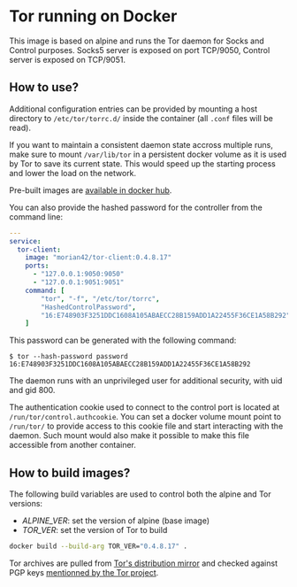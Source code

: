 Tor running on Docker
=====================

This image is based on alpine and runs the Tor daemon for Socks and Control purposes.
Socks5 server is exposed on port TCP/9050, Control server is exposed on TCP/9051.

## How to use?

Additional configuration entries can be provided by mounting a host directory to `/etc/tor/torrc.d/`
inside the container (all `.conf` files will be read).

If you want to maintain a consistent daemon state accross multiple runs, make sure to mount
`/var/lib/tor` in a persistent docker volume as it is used by Tor to save its current state.
This would speed up the starting process and lower the load on the network.

Pre-built images are [available in docker hub](https://hub.docker.com/repository/docker/morian42/tor-client/).

You can also provide the hashed password for the controller from the command line:
```yaml
---
service:
  tor-client:
    image: "morian42/tor-client:0.4.8.17"
    ports:
      - "127.0.0.1:9050:9050"
      - "127.0.0.1:9051:9051"
    command: [
        "tor", "-f", "/etc/tor/torrc",
        "HashedControlPassword",
        "16:E748903F3251DDC1608A105ABAECC28B159ADD1A22455F36CE1A58B292"
    ]
```

This password can be generated with the following command:
```console
$ tor --hash-password password
16:E748903F3251DDC1608A105ABAECC28B159ADD1A22455F36CE1A58B292
```

The daemon runs with an unprivileged user for additional security, with uid and gid 800.

The authentication cookie used to connect to the control port is located at
`/run/tor/control.authcookie`. You can set a docker volume mount point to `/run/tor/`
to provide access to this cookie file and start interacting with the daemon.
Such mount would also make it possible to make this file accessible from another container.


## How to build images?

The following build variables are used to control both the alpine and Tor versions:
- *ALPINE_VER*: set the version of alpine (base image)
- *TOR_VER*: set the version of Tor to build

```sh
docker build --build-arg TOR_VER="0.4.8.17" .
```

Tor archives are pulled from [Tor's distribution mirror](https://dist.torproject.org/) and
checked against PGP keys [mentionned by the Tor project](https://support.torproject.org/little-t-tor/verify-little-t-tor/).
